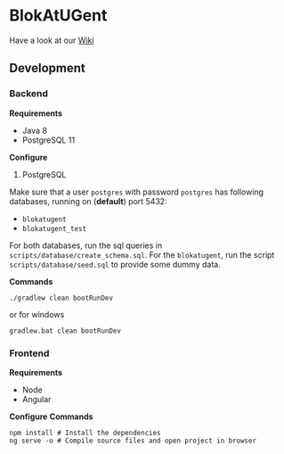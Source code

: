 # BlokAtUGent
Have a look at our [Wiki](https://github.ugent.be/bravdwal/dsa/wiki)

## Development

### Backend
**Requirements**
- Java 8
- PostgreSQL 11

**Configure**  
1. PostgreSQL

Make sure that a user `postgres` with password `postgres` has following databases, running on (<b>default</b>) port 5432:
- `blokatugent`
- `blokatugent_test`

For both databases, run the sql queries in `scripts/database/create_schema.sql`. For the `blokatugent`, run the script `scripts/database/seed.sql` to provide some dummy data.

**Commands**
```shell script
./gradlew clean bootRunDev
```
or for windows
```shell script
gradlew.bat clean bootRunDev
```




### Frontend
**Requirements**
- Node
- Angular

**Configure**
**Commands**
```shell
npm install # Install the dependencies
ng serve -o # Compile source files and open project in browser
```
